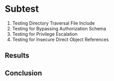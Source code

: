 
# Subtest
1. Testing Directory Traversal File Include
2. Testing for Bypassing Authorization Schema
3. Testing for Privilege Escalation
4. Testing for Insecure Direct Object References

## Results
## Conclusion
